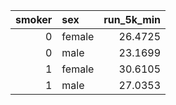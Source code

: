 |   smoker | sex    |   run_5k_min |
|---------:|:-------|-------------:|
|        0 | female |      26.4725 |
|        0 | male   |      23.1699 |
|        1 | female |      30.6105 |
|        1 | male   |      27.0353 |